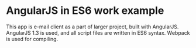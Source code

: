 # AngularJS in ES6 work example

This app is e-mail client as a part of larger project, built with AngularJS.
AngularJS 1.3 is used, and all script files are written in ES6 syntax. Webpack is used for compiling.